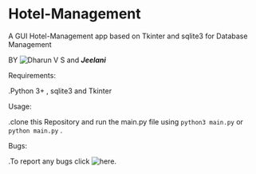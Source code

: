 # Hotel-Management

A GUI Hotel-Management app based on Tkinter and sqlite3 for Database Management

BY ![Dharun V S](https://github.com/dharunvs) and ***Jeelani***


Requirements:

.Python 3+ , sqlite3 and Tkinter  


Usage:

.clone this Repository and run the main.py file using `python3 main.py` or `python main.py` .



Bugs:

.To report any bugs click ![here](https://github.com/dharunvs/Hotel-Management/issues).
